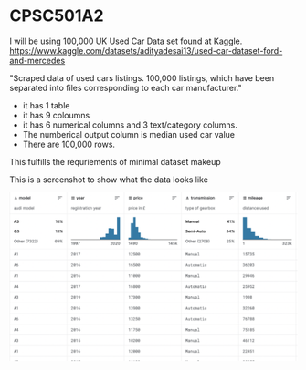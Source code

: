 # CPSC501A2

I will be using 100,000 UK Used Car Data set found at Kaggle.
https://www.kaggle.com/datasets/adityadesai13/used-car-dataset-ford-and-mercedes

"Scraped data of used cars listings. 100,000 listings, which have been separated into files corresponding to each car manufacturer."

- it has 1 table
- it has 9 coloumns
- it has 6 numerical columns and 3 text/category columns.
- The numberical output column is median used car value
- There are 100,000 rows.

This fulfills the requriements of minimal dataset makeup

This is a screenshot to show what the data looks like

![Alt text](/participation/data_screenshot.png?raw=true)



